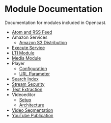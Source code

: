 # Module Documentation

Documentation for modules included in Opencast.

- [Atom and RSS Feed](atomrss.md)
- Amazon Services
    - [Amazon S3 Distribution](awss3distribution.md)
- [Execute Service](execute.md)
- [LTI Module](ltimodule.md)
- [Media Module](mediamodule.configuration.md)
- Player
    - [Configuration](player.configuration.md)
    - [URL Parameter](player.url.parameter.md)
- [Search Index](searchindex.md)
- [Stream Security](stream-security.md)
- [Text Extraction](textextraction.md)
- Videoeditor
    - [Setup](videoeditor.setup.md)
    - [Architecture](videoeditor.architecture.md)
- [Video Segmentation](videosegmentation.md)
- [YouTube Publication](youtubepublication.md)
